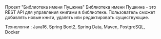 Проект "Библиотека имени Пушкина"
Библиотека имени Пушкина - это REST API для управления книгами в библиотеке. Пользователь сможет добавлять новые книги, удалять или редактировать существующие.

Технологии : Java16, Spring Boot2, Spring Data, Maven, PostgreSQL, Docker
